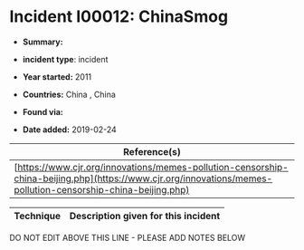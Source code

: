 # Incident I00012: ChinaSmog

* **Summary:** 

* **incident type**: incident

* **Year started:** 2011

* **Countries:** China , China

* **Found via:** 

* **Date added:** 2019-02-24


| Reference(s) |
| --------- |
| [https://www.cjr.org/innovations/memes-pollution-censorship-china-beijing.php](https://www.cjr.org/innovations/memes-pollution-censorship-china-beijing.php) |

 

| Technique | Description given for this incident |
| --------- | ------------------------- |


DO NOT EDIT ABOVE THIS LINE - PLEASE ADD NOTES BELOW